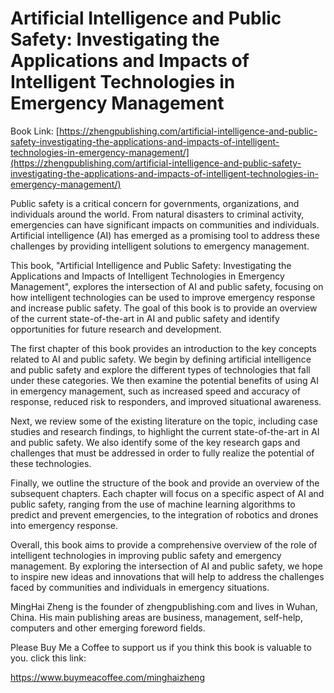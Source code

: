# Artificial Intelligence and Public Safety: Investigating the Applications and Impacts of Intelligent Technologies in Emergency Management

Book Link: [https://zhengpublishing.com/artificial-intelligence-and-public-safety-investigating-the-applications-and-impacts-of-intelligent-technologies-in-emergency-management/](https://zhengpublishing.com/artificial-intelligence-and-public-safety-investigating-the-applications-and-impacts-of-intelligent-technologies-in-emergency-management/)

Public safety is a critical concern for governments, organizations, and individuals around the world. From natural disasters to criminal activity, emergencies can have significant impacts on communities and individuals. Artificial intelligence (AI) has emerged as a promising tool to address these challenges by providing intelligent solutions to emergency management.

This book, "Artificial Intelligence and Public Safety: Investigating the Applications and Impacts of Intelligent Technologies in Emergency Management", explores the intersection of AI and public safety, focusing on how intelligent technologies can be used to improve emergency response and increase public safety. The goal of this book is to provide an overview of the current state-of-the-art in AI and public safety and identify opportunities for future research and development.

The first chapter of this book provides an introduction to the key concepts related to AI and public safety. We begin by defining artificial intelligence and public safety and explore the different types of technologies that fall under these categories. We then examine the potential benefits of using AI in emergency management, such as increased speed and accuracy of response, reduced risk to responders, and improved situational awareness.

Next, we review some of the existing literature on the topic, including case studies and research findings, to highlight the current state-of-the-art in AI and public safety. We also identify some of the key research gaps and challenges that must be addressed in order to fully realize the potential of these technologies.

Finally, we outline the structure of the book and provide an overview of the subsequent chapters. Each chapter will focus on a specific aspect of AI and public safety, ranging from the use of machine learning algorithms to predict and prevent emergencies, to the integration of robotics and drones into emergency response.

Overall, this book aims to provide a comprehensive overview of the role of intelligent technologies in improving public safety and emergency management. By exploring the intersection of AI and public safety, we hope to inspire new ideas and innovations that will help to address the challenges faced by communities and individuals in emergency situations.

MingHai Zheng is the founder of zhengpublishing.com and lives in Wuhan, China. His main publishing areas are business, management, self-help, computers and other emerging foreword fields.

Please Buy Me a Coffee to support us if you think this book is valuable to you. click this link:

https://www.buymeacoffee.com/minghaizheng
